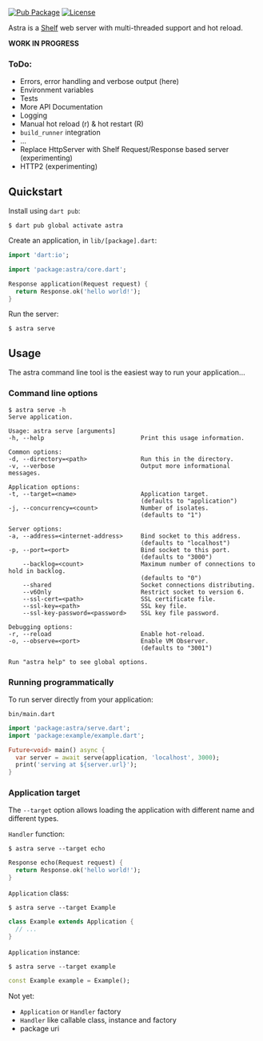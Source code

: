 [![Pub Package](https://img.shields.io/pub/v/astra.svg)](https://pub.dev/packages/astra)
[![License](https://img.shields.io/badge/License-MIT-blue.svg)](LICENSE)

Astra is a [Shelf][shelf] web server with multi-threaded support and hot reload.

**WORK IN PROGRESS**

### ToDo:
- Errors, error handling and verbose output (here)
- Environment variables
- Tests
- More API Documentation
- Logging
- Manual hot reload (r) & hot restart (R)
- `build_runner` integration
- ...
- Replace HttpServer with Shelf Request/Response based server (experimenting)
- HTTP2 (experimenting)

## Quickstart

Install using `dart pub`:

```console
$ dart pub global activate astra
```

Create an application, in `lib/[package].dart`:

```dart
import 'dart:io';

import 'package:astra/core.dart';

Response application(Request request) {
  return Response.ok('hello world!');
}
```

Run the server:

```console
$ astra serve
```

## Usage

The astra command line tool is the easiest way to run your application...

### Command line options

```console
$ astra serve -h
Serve application.

Usage: astra serve [arguments]
-h, --help                           Print this usage information.

Common options:
-d, --directory=<path>               Run this in the directory.
-v, --verbose                        Output more informational messages.

Application options:
-t, --target=<name>                  Application target.
                                     (defaults to "application")
-j, --concurrency=<count>            Number of isolates.
                                     (defaults to "1")

Server options:
-a, --address=<internet-address>     Bind socket to this address.
                                     (defaults to "localhost")
-p, --port=<port>                    Bind socket to this port.
                                     (defaults to "3000")
    --backlog=<count>                Maximum number of connections to hold in backlog.
                                     (defaults to "0")
    --shared                         Socket connections distributing.
    --v6Only                         Restrict socket to version 6.
    --ssl-cert=<path>                SSL certificate file.
    --ssl-key=<path>                 SSL key file.
    --ssl-key-password=<password>    SSL key file password.

Debugging options:
-r, --reload                         Enable hot-reload.
-o, --observe=<port>                 Enable VM Observer.
                                     (defaults to "3001")

Run "astra help" to see global options.
```

### Running programmatically

To run server directly from your application:

`bin/main.dart`

```dart
import 'package:astra/serve.dart';
import 'package:example/example.dart';

Future<void> main() async {
  var server = await serve(application, 'localhost', 3000);
  print('serving at ${server.url}');
}
```

### Application target

The `--target` option allows loading the application with different name and different types.

`Handler` function:
```console
$ astra serve --target echo
```
```dart
Response echo(Request request) {
  return Response.ok('hello world!');
}
```

`Application` class:
```console
$ astra serve --target Example
```
```dart
class Example extends Application {
  // ...
}
```

`Application` instance:
```console
$ astra serve --target example
```
```dart
const Example example = Example();
```

Not yet:
- `Application` or `Handler` factory
- `Handler` like callable class, instance and factory
- package uri

[shelf]: https://pub.dev/packages/shelf
[path]: https://dart.dev/tools/pub/cmd/pub-global#running-a-script-from-your-path
